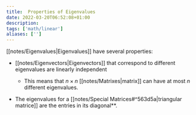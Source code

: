 ```yaml
---
title:  Properties of Eigenvalues
date: 2022-03-20T06:52:08+01:00
description: 
tags: ['math/linear']
aliases: ['']
---
```

[[notes/Eigenvalues|Eigenvalues]] have several properties:

- [[notes/Eigenvectors|Eigenvectors]] that correspond to different eigenvalues are linearly independent
	- This means that $n \times n$ [[notes/Matrixes|matrix]] can have at most $n$ different eigenvalues.
	
- The eigenvalues for a [[notes/Special Matrices#^563d5a|triangular matrice]] are the entries in its diagonal**.